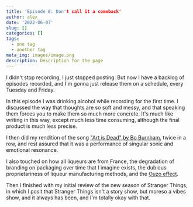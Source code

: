 ```yaml
---
title: 'Episode 8: Don't call it a comeback'
author: alex
date: '2022-06-07'
slug: []
categories: []
tags:
  - one tag
  - another tag
meta_img: images/image.png
description: Description for the page
---
```

I didn't stop recording, I just stopped posting. But now I have a backlog of episodes recorded, and I'm gonna just release them on a schedule, every Tuesday and Friday. 

In this episode I was drinking alcohol while recording for the first time. I discussed the way that thoughts are so soft and messy, and that speaking them forces you to make them so much more concrete. It's much like writing in this way, except much less time consuming, although the final product is much less precise.

I then did my rendition of the song ["Art is Dead" by Bo Burnham](https://www.youtube.com/watch?v=Eo9pU1q8sy8), twice in a row, and rest assured that it was a performance of singular sonic and emotional resonance.

I also touched on how all liqueurs are from France, the degradation of branding on packaging over time that I imagine exists, the dubious proprietariness of liqueur manufacturing methods, and the [Ouzo effect](https://en.wikipedia.org/wiki/Ouzo_effect).

Then I finished with my initial review of the new season of Stranger Things, in which I posit that Stranger Things isn't a story show, but moreso a vibes show, and it always has been, and I'm totally okay with that.